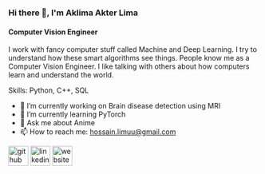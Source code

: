 ### Hi there 👋, I'm Aklima Akter Lima
#### Computer Vision Engineer
I work with fancy computer stuff called Machine and Deep Learning. I try to understand how these smart algorithms see things. People know me as a Computer Vision Engineer. I like talking with others about how computers learn and understand the world.

Skills: Python, C++, SQL

- 🔭 I’m currently working on Brain disease detection using MRI 
- 🌱 I’m currently learning PyTorch  
- 💬 Ask me about Anime  
- 📫 How to reach me: hossain.limuu@gmail.com 


[<img src='https://cdn.jsdelivr.net/npm/simple-icons@3.0.1/icons/github.svg' alt='github' height='40'>](https://github.com/https://github.com/LimaHossain)  [<img src='https://cdn.jsdelivr.net/npm/simple-icons@3.0.1/icons/linkedin.svg' alt='linkedin' height='40'>](https://www.linkedin.com/in/https://bd.linkedin.com/in/aklima-akter-lima-a41915195/)  [<img src='https://cdn.jsdelivr.net/npm/simple-icons@3.0.1/icons/icloud.svg' alt='website' height='40'>](https://limahossain.github.io/LimaH.github.io/)  

 




